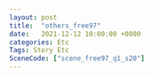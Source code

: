 ```yaml
---
layout: post
title:  "others_free97"
date:   2021-12-12 10:00:00 +0000
categories: Etc
Tags: Story Etc
SceneCode: ["scene_free97_q1_s20"]
---
```

